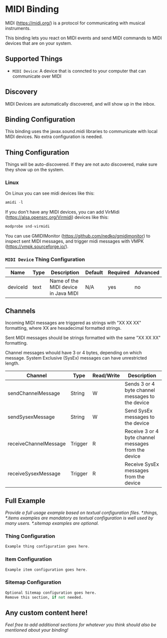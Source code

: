 # MIDI Binding

MIDI (https://midi.org/) is a protocol for communicating with musical instruments.

This binding lets you react on MIDI events and send MIDI commands to MIDI devices that are on your system.

## Supported Things

- `MIDI Device`: A device that is conncted to your computer that can communicate over MIDI

## Discovery

MIDI Devices are automatically discovered, and will show up in the inbox.

## Binding Configuration

This binding uses the javax.sound.midi libraries to communicate with local MIDI devices.
No extra configuration is needed.

## Thing Configuration

Things will be auto-discovered. If they are not auto discovered, make sure they show up on the system. 

### Linux

On Linux you can see midi devices like this:

```java
amidi -l
```

If you don't have any MIDI devices, you can add VirMidi (https://alsa.opensrc.org/Virmidi) devices like this:

```java
modprobe snd-virmidi
```

You can use GMIDIMonitor (https://github.com/nedko/gmidimonitor) to inspect sent MIDI messages, and trigger midi messages with VMPK (https://vmpk.sourceforge.io/).

### `MIDI Device` Thing Configuration

| Name            | Type    | Description                           | Default | Required | Advanced |
|-----------------|---------|---------------------------------------|---------|----------|----------|
| deviceId        | text    | Name of the MIDI device in Java MIDI  | N/A     | yes      | no       |

## Channels

Incoming MIDI messages are triggered as strings with "XX XX XX" formatting, where XX are hexadecimal formatted strings.

Sent MIDI messages should be strings formatted with the same "XX XX XX" formatting.

Channel messages whould have 3 or 4 bytes, depending on which message. System Exclusive (SysEx) messages can have unrestricted length.

| Channel               | Type    | Read/Write | Description                                      |
|-----------------------|---------|------------|--------------------------------------------------|
| sendChannelMessage    | String  | W          | Sends 3 or 4 byte channel messages to the device |
| sendSysexMessage      | String  | W          | Send SysEx messages to the device |
| receiveChannelMessage | Trigger | R          | Receive 3 or 4 byte channel messages from the device |
| receiveSysexMessage   | Trigger | R          | Receive SysEx messages from the device  |

## Full Example

_Provide a full usage example based on textual configuration files._
_*.things, *.items examples are mandatory as textual configuration is well used by many users._
_*.sitemap examples are optional._

### Thing Configuration

```java
Example thing configuration goes here.
```

### Item Configuration

```java
Example item configuration goes here.
```

### Sitemap Configuration

```perl
Optional Sitemap configuration goes here.
Remove this section, if not needed.
```

## Any custom content here!

_Feel free to add additional sections for whatever you think should also be mentioned about your binding!_

